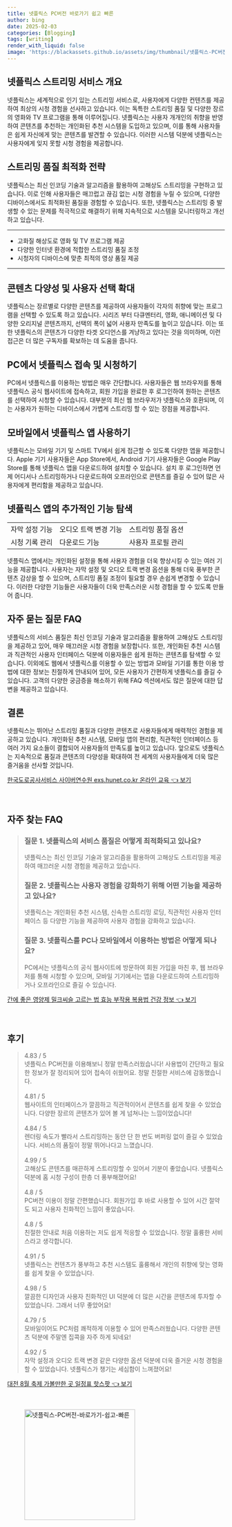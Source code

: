 ```yaml
---
title: 넷플릭스 PC버전 바로가기 쉽고 빠른
author: bing
date: 2025-02-03
categories: [Blogging]
tags: [writing]
render_with_liquid: false
image: 'https://blackassets.github.io/assets/img/thumbnail/넷플릭스-PC버전-바로가기-쉽고-빠른.webp'
---
```



<h2 id='스트리밍 서비스 개요'>넷플릭스 스트리밍 서비스 개요</h2>

<p>넷플릭스는 세계적으로 인기 있는 스트리밍 서비스로, 사용자에게 다양한 컨텐츠를 제공하여 최상의 시청 경험을 선사하고 있습니다. 이는 독특한 스트리밍 품질 및 다양한 장르의 영화와 TV 프로그램을 통해 이루어집니다. 넷플릭스는 사용자 개개인의 취향을 반영하여 콘텐츠를 추천하는 개인화된 추천 시스템을 도입하고 있으며, 이를 통해 사용자들은 쉽게 자신에게 맞는 콘텐츠를 발견할 수 있습니다. 이러한 시스템 덕분에 넷플릭스는 사용자에게 잊지 못할 시청 경험을 제공합니다.</p>

<h2 id='스트리밍 품질 최적화 전략'>스트리밍 품질 최적화 전략</h2>

<p>넷플릭스는 최신 인코딩 기술과 알고리즘을 활용하여 고해상도 스트리밍을 구현하고 있습니다. 이로 인해 사용자들은 매끄럽고 끊김 없는 시청 경험을 누릴 수 있으며, 다양한 디바이스에서도 최적화된 품질을 경험할 수 있습니다. 또한, 넷플릭스는 스트리밍 중 발생할 수 있는 문제를 적극적으로 해결하기 위해 지속적으로 시스템을 모니터링하고 개선하고 있습니다.</p>

<hr />

<ul>
    <li>고화질 해상도로 영화 및 TV 프로그램 제공</li>
    <li>다양한 인터넷 환경에 적합한 스트리밍 품질 조정</li>
    <li>시청자의 디바이스에 맞춘 최적의 영상 품질 제공</li>
</ul>

<hr />

<h2 id='콘텐츠 다양성'>콘텐츠 다양성 및 사용자 선택 확대</h2>

<p>넷플릭스는 장르별로 다양한 콘텐츠를 제공하여 사용자들이 각자의 취향에 맞는 프로그램을 선택할 수 있도록 하고 있습니다. 시리즈 부터 다큐멘터리, 영화, 애니메이션 및 다양한 오리지널 콘텐츠까지, 선택의 폭이 넓어 사용자 만족도를 높이고 있습니다. 이는 또한 넷플릭스의 콘텐츠가 다양한 타겟 오디언스를 겨냥하고 있다는 것을 의미하며, 이런 접근은 더 많은 구독자를 확보하는 데 도움을 줍니다.</p>

<h2 id='PC에서 넷플릭스 이용하기'>PC에서 넷플릭스 접속 및 시청하기</h2>

<p>PC에서 넷플릭스를 이용하는 방법은 매우 간단합니다. 사용자들은 웹 브라우저를 통해 넷플릭스 공식 웹사이트에 접속하고, 회원 가입을 완료한 후 로그인하여 원하는 콘텐츠를 선택하여 시청할 수 있습니다. 대부분의 최신 웹 브라우저가 넷플릭스와 호환되며, 이는 사용자가 원하는 디바이스에서 가볍게 스트리밍 할 수 있는 장점을 제공합니다.</p>

<h2 id='모바일 넷플릭스 사용하기'>모바일에서 넷플릭스 앱 사용하기</h2>

<p>넷플릭스는 모바일 기기 및 스마트 TV에서 쉽게 접근할 수 있도록 다양한 앱을 제공합니다. Apple 기기 사용자들은 App Store에서, Android 기기 사용자들은 Google Play Store를 통해 넷플릭스 앱을 다운로드하여 설치할 수 있습니다. 설치 후 로그인하면 언제 어디서나 스트리밍하거나 다운로드하여 오프라인으로 콘텐츠를 즐길 수 있어 많은 사용자에게 편리함을 제공하고 있습니다.</p>

<h2 id='넷플릭스 앱의 추가 기능'>넷플릭스 앱의 추가적인 기능 탐색</h2>

<table>
    <tr>
        <td>자막 설정 기능</td>
        <td>오디오 트랙 변경 기능</td>
        <td>스트리밍 품질 옵션</td>
    </tr>
    <tr>
        <td>시청 기록 관리</td>
        <td>다운로드 기능</td>
        <td>사용자 프로필 관리</td>
    </tr>
</table>

<p>넷플릭스 앱에서는 개인화된 설정을 통해 사용자 경험을 더욱 향상시킬 수 있는 여러 기능을 제공합니다. 사용자는 자막 설정 및 오디오 트랙 변경 옵션을 통해 더욱 풍부한 콘텐츠 감상을 할 수 있으며, 스트리밍 품질 조정이 필요할 경우 손쉽게 변경할 수 있습니다. 이러한 다양한 기능들은 사용자들이 더욱 만족스러운 시청 경험을 할 수 있도록 만들어 줍니다.</p>

<h2 id='자주 묻는 질문'>자주 묻는 질문 FAQ</h2>

<p>넷플릭스의 서비스 품질은 최신 인코딩 기술과 알고리즘을 활용하여 고해상도 스트리밍을 제공하고 있어, 매우 매끄러운 시청 경험을 보장합니다. 또한, 개인화된 추천 시스템과 직관적인 사용자 인터페이스 덕분에 이용자들은 쉽게 원하는 콘텐츠를 탐색할 수 있습니다. 이외에도 웹에서 넷플릭스를 이용할 수 있는 방법과 모바일 기기를 통한 이용 방법에 대한 정보는 친절하게 안내되어 있어, 모든 사용자가 간편하게 넷플릭스를 즐길 수 있습니다. 고객의 다양한 궁금증을 해소하기 위해 FAQ 섹션에서도 많은 질문에 대한 답변을 제공하고 있습니다.</p>

<h2 id='결론'>결론</h2>

<p>넷플릭스는 뛰어난 스트리밍 품질과 다양한 콘텐츠로 사용자들에게 매력적인 경험을 제공하고 있습니다. 개인화된 추천 시스템, 모바일 앱의 편리함, 직관적인 인터페이스 등 여러 가지 요소들이 결합되어 사용자들의 만족도를 높이고 있습니다. 앞으로도 넷플릭스는 지속적으로 품질과 콘텐츠의 다양성을 확대하여 전 세계의 사용자들에게 더욱 많은 즐거움을 선사할 것입니다.</p>


<p><a class="click-button" title="한국도로공사서비스 사이버연수원 exs.hunet.co.kr 온라인 교육" href="https://blackassets.github.io/posts/%ED%95%9C%EA%B5%AD%EB%8F%84%EB%A1%9C%EA%B3%B5%EC%82%AC%EC%84%9C%EB%B9%84%EC%8A%A4-%EC%82%AC%EC%9D%B4%EB%B2%84%EC%97%B0%EC%88%98%EC%9B%90-exs.hunet.co.kr-%EC%98%A8%EB%9D%BC%EC%9D%B8-%EA%B5%90%EC%9C%A1/" rel="dofollow">한국도로공사서비스 사이버연수원 exs.hunet.co.kr 온라인 교육 👈 보기</a></p><br>
<h2 id='자주_찾는_FAQ'>자주 찾는 FAQ</h2>
<div itemscope="" itemtype="https://schema.org/FAQPage"> 
<blockquote> 
<div itemscope="" itemprop="mainEntity" itemtype="https://schema.org/Question"> 
<h3 itemprop="name">질문 1. 넷플릭스의 서비스 품질은 어떻게 최적화되고 있나요?</h3> 
<div itemscope="" itemprop="acceptedAnswer" itemtype="https://schema.org/Answer"> 
<span itemprop="text"> 
<p>넷플릭스는 최신 인코딩 기술과 알고리즘을 활용하여 고해상도 스트리밍을 제공하여 매끄러운 시청 경험을 제공하고 있습니다.</p> 
</span> 
</div> 
</div> 

<div itemscope="" itemprop="mainEntity" itemtype="https://schema.org/Question"> 
<h3 itemprop="name">질문 2. 넷플릭스는 사용자 경험을 강화하기 위해 어떤 기능을 제공하고 있나요?</h3> 
<div itemscope="" itemprop="acceptedAnswer" itemtype="https://schema.org/Answer"> 
<span itemprop="text"> 
<p>넷플릭스는 개인화된 추천 시스템, 신속한 스트리밍 로딩, 직관적인 사용자 인터페이스 등 다양한 기능을 제공하여 사용자 경험을 강화하고 있습니다.</p> 
</span> 
</div> 
</div> 

<div itemscope="" itemprop="mainEntity" itemtype="https://schema.org/Question"> 
<h3 itemprop="name">질문 3. 넷플릭스를 PC나 모바일에서 이용하는 방법은 어떻게 되나요?</h3> 
<div itemscope="" itemprop="acceptedAnswer" itemtype="https://schema.org/Answer"> 
<span itemprop="text"> 
<p>PC에서는 넷플릭스의 공식 웹사이트에 방문하여 회원 가입을 마친 후, 웹 브라우저를 통해 시청할 수 있으며, 모바일 기기에서는 앱을 다운로드하여 스트리밍하거나 오프라인으로 즐길 수 있습니다.</p> 
</span> 
</div> 
</div> 
</blockquote> 
</div>
<p><a class="click-button" title="간에 좋은 영양제 밀크씨슬 고르는 법 효능 부작용 복용법 건강 정보" href="https://blackassets.github.io/posts/%EA%B0%84%EC%97%90-%EC%A2%8B%EC%9D%80-%EC%98%81%EC%96%91%EC%A0%9C-%EB%B0%80%ED%81%AC%EC%94%A8%EC%8A%AC-%EA%B3%A0%EB%A5%B4%EB%8A%94-%EB%B2%95-%ED%9A%A8%EB%8A%A5-%EB%B6%80%EC%9E%91%EC%9A%A9-%EB%B3%B5%EC%9A%A9%EB%B2%95-%EA%B1%B4%EA%B0%95-%EC%A0%95%EB%B3%B4/" rel="dofollow">간에 좋은 영양제 밀크씨슬 고르는 법 효능 부작용 복용법 건강 정보 👈 보기</a></p><br>
<h2 id='후기'>후기</h2>
<div itemscope itemtype="https://schema.org/Product">
  <blockquote>
  <div itemprop="review" itemscope itemtype="https://schema.org/Review">
      <div itemprop="reviewRating" itemscope itemtype="https://schema.org/Rating"> <span itemprop="ratingValue">4.83</span> / <span itemprop="bestRating">5</span> </div>
      <span itemprop="reviewBody">넷플릭스 PC버전을 이용해보니 정말 만족스러웠습니다! 사용법이 간단하고 필요한 정보가 잘 정리되어 있어 접속이 쉬웠어요. 정말 친절한 서비스에 감동했습니다.</span>
  </div>
  <br>
  <div itemprop="review" itemscope itemtype="https://schema.org/Review">
      <div itemprop="reviewRating" itemscope itemtype="https://schema.org/Rating"> <span itemprop="ratingValue">4.81</span> / <span itemprop="bestRating">5</span> </div>
      <span itemprop="reviewBody">웹사이트의 인터페이스가 깔끔하고 직관적이어서 콘텐츠를 쉽게 찾을 수 있었습니다. 다양한 장르의 콘텐츠가 있어 볼 게 넘쳐나는 느낌이었습니다!</span>
  </div>
  <br>
  <div itemprop="review" itemscope itemtype="https://schema.org/Review">
      <div itemprop="reviewRating" itemscope itemtype="https://schema.org/Rating"> <span itemprop="ratingValue">4.84</span> / <span itemprop="bestRating">5</span> </div>
      <span itemprop="reviewBody">렌더링 속도가 빨라서 스트리밍하는 동안 단 한 번도 버퍼링 없이 즐길 수 있었습니다. 서비스의 품질이 정말 뛰어나다고 느꼈습니다.</span>
  </div>
  <br>
  <div itemprop="review" itemscope itemtype="https://schema.org/Review">
      <div itemprop="reviewRating" itemscope itemtype="https://schema.org/Rating"> <span itemprop="ratingValue">4.99</span> / <span itemprop="bestRating">5</span> </div>
      <span itemprop="reviewBody">고해상도 콘텐츠를 매끈하게 스트리밍할 수 있어서 기분이 좋았습니다. 넷플릭스 덕분에 홈 시청 구성이 한층 더 풍부해졌어요!</span>
  </div>
  <br>
  <div itemprop="review" itemscope itemtype="https://schema.org/Review">
      <div itemprop="reviewRating" itemscope itemtype="https://schema.org/Rating"> <span itemprop="ratingValue">4.8</span> / <span itemprop="bestRating">5</span> </div>
      <span itemprop="reviewBody">PC버전 이용이 정말 간편했습니다. 회원가입 후 바로 사용할 수 있어 시간 절약도 되고 사용자 친화적인 느낌이 좋았습니다.</span>
  </div>
  <br>
  <div itemprop="review" itemscope itemtype="https://schema.org/Review">
      <div itemprop="reviewRating" itemscope itemtype="https://schema.org/Rating"> <span itemprop="ratingValue">4.8</span> / <span itemprop="bestRating">5</span> </div>
      <span itemprop="reviewBody">친절한 안내로 처음 이용하는 저도 쉽게 적응할 수 있었습니다. 정말 훌륭한 서비스라고 생각합니다.</span>
  </div>
  <br>
  <div itemprop="review" itemscope itemtype="https://schema.org/Review">
      <div itemprop="reviewRating" itemscope itemtype="https://schema.org/Rating"> <span itemprop="ratingValue">4.91</span> / <span itemprop="bestRating">5</span> </div>
      <span itemprop="reviewBody">넷플릭스는 컨텐츠가 풍부하고 추천 시스템도 훌륭해서 개인의 취향에 맞는 영화를 쉽게 찾을 수 있었습니다.</span>
  </div>
  <br>
  <div itemprop="review" itemscope itemtype="https://schema.org/Review">
      <div itemprop="reviewRating" itemscope itemtype="https://schema.org/Rating"> <span itemprop="ratingValue">4.98</span> / <span itemprop="bestRating">5</span> </div>
      <span itemprop="reviewBody">깔끔한 디자인과 사용자 친화적인 UI 덕분에 더 많은 시간을 콘텐츠에 투자할 수 있었습니다. 그래서 너무 좋았어요!</span>
  </div>
  <br>
  <div itemprop="review" itemscope itemtype="https://schema.org/Review">
      <div itemprop="reviewRating" itemscope itemtype="https://schema.org/Rating"> <span itemprop="ratingValue">4.79</span> / <span itemprop="bestRating">5</span> </div>
      <span itemprop="reviewBody">모바일이어도 PC처럼 쾌적하게 이용할 수 있어 만족스러웠습니다. 다양한 콘텐츠 덕분에 주말엔 집콕을 자주 하게 되네요!</span>
  </div>
  <br>
  <div itemprop="review" itemscope itemtype="https://schema.org/Review">
      <div itemprop="reviewRating" itemscope itemtype="https://schema.org/Rating"> <span itemprop="ratingValue">4.92</span> / <span itemprop="bestRating">5</span> </div>
      <span itemprop="reviewBody">자막 설정과 오디오 트랙 변경 같은 다양한 옵션 덕분에 더욱 즐거운 시청 경험을 할 수 있었습니다. 넷플릭스가 챙기는 세심함이 느껴졌어요!</span>
  </div>
  </blockquote>
</div>
<p><a class="click-button" title="대전 8월 축제 가볼만한 곳 일정표 핫스팟" href="https://blackassets.github.io/posts/%EB%8C%80%EC%A0%84-8%EC%9B%94-%EC%B6%95%EC%A0%9C-%EA%B0%80%EB%B3%BC%EB%A7%8C%ED%95%9C-%EA%B3%B3-%EC%9D%BC%EC%A0%95%ED%91%9C-%ED%95%AB%EC%8A%A4%ED%8C%9F/" rel="dofollow">대전 8월 축제 가볼만한 곳 일정표 핫스팟 👈 보기</a></p><br>
<figure class="image"><img src="https://blackassets.github.io/assets/img/thumbnail/넷플릭스-PC버전-바로가기-쉽고-빠른.webp" alt="넷플릭스-PC버전-바로가기-쉽고-빠른" width="256" height="256"></figure>